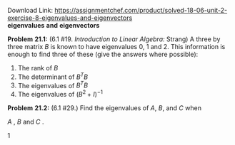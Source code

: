 Download Link: https://assignmentchef.com/product/solved-18-06-unit-2-exercise-8-eigenvalues-and-eigenvectors
<br>
<strong>eigenvalues</strong> <strong>and</strong> <strong>eigenvectors</strong>

<strong>Problem</strong> <strong>21.1:</strong> (6.1 #19. <em>Introduction</em> <em>to</em> <em>Linear</em> <em>Algebra:</em> Strang) A three by three matrix <em>B</em> is known to have eigenvalues 0, 1 and 2. This information is enough to find three of these (give the answers where possible):

<ol>

 <li>The rank of <em>B</em></li>

 <li>The determinant of <em>B<sup>T</sup>B</em></li>

 <li>The eigenvalues of <em>B<sup>T</sup>B</em></li>

 <li>The eigenvalues of (<em>B</em><sup>2 </sup>+ <em>I</em>)<sup>−</sup><sup>1 </sup></li>

</ol>

<strong>Problem</strong> <strong>21.2:</strong> (6.1 #29.) Find the eigenvalues of <em>A</em>, <em>B</em>, and <em>C</em> when




<em>A</em>  , <em>B</em>  and <em>C</em> <sup> </sup>.

1